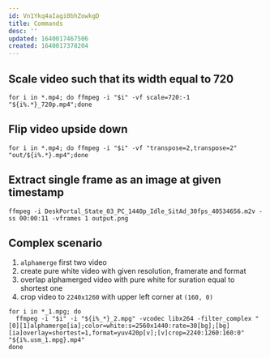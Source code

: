 ```yaml
---
id: Vn1Ykq4aIagi0bhZowkgD
title: Commands
desc: ''
updated: 1640017467506
created: 1640017378204
---
```


## Scale video such that its width equal to 720
```
for i in *.mp4; do ffmpeg -i "$i" -vf scale=720:-1 "${i%.*}_720p.mp4";done
```
## Flip video upside down

```
for i in *.mp4; do ffmpeg -i "$i" -vf "transpose=2,transpose=2" "out/${i%.*}.mp4";done
```
## Extract single frame as an image at given timestamp
```
ffmpeg -i DeskPortal_State_03_PC_1440p_Idle_SitAd_30fps_40534656.m2v -ss 00:00:11 -vframes 1 output.png
```
## Complex scenario
1. `alphamerge` first two video
2. create pure white video with given resolution, framerate and format
3. overlap alphamerged video with pure white for suration equal to shortest one
4. crop video to `2240x1260` with upper left corner at `(160, 0)`
```
for i in *_1.mpg; do
  ffmpeg -i "$i" -i "${i%_*}_2.mpg" -vcodec libx264 -filter_complex "[0][1]alphamerge[ia];color=white:s=2560x1440:rate=30[bg];[bg][ia]overlay=shortest=1,format=yuv420p[v];[v]crop=2240:1260:160:0" "${i%.usm_1.mpg}.mp4"
done
```